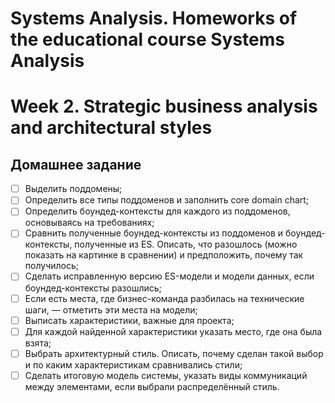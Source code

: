 # Systems Analysis. Homeworks of the educational course Systems Analysis
# Week 2. Strategic business analysis and architectural styles

## Домашнее задание
-[ ] Выделить поддомены;
-[ ] Определить все типы поддоменов и заполнить core domain chart;
-[ ] Определить боундед-контексты для каждого из поддоменов, основываясь на требованиях;
-[ ] Сравнить полученные боундед-контексты из поддоменов и боундед-контексты, полученные из ES. 
Описать, что разошлось (можно показать на картинке в сравнении) и предположить, почему так получилось; 
-[ ] Сделать исправленную версию ES-модели и модели данных, если боундед-контексты разошлись; 
-[ ] Если есть места, где бизнес-команда разбилась на технические шаги, — отметить эти места на модели; 
-[ ] Выписать характеристики, важные для проекта; 
-[ ] Для каждой найденной характеристики указать место, где она была взята;
-[ ] Выбрать архитектурный стиль. Описать, почему сделан такой выбор и по каким характеристикам сравнивались стили;
-[ ] Сделать итоговую модель системы, указать виды коммуникаций между элементами, если выбрали распределённый стиль.
